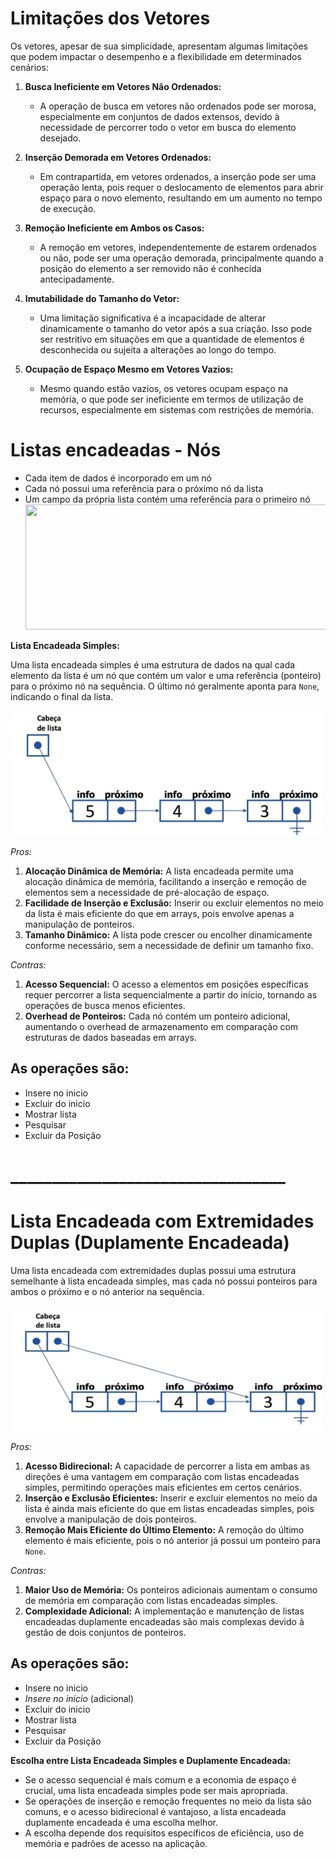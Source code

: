 # Limitações dos Vetores
Os vetores, apesar de sua simplicidade, apresentam algumas limitações que podem impactar o desempenho e a flexibilidade em determinados cenários:

1. **Busca Ineficiente em Vetores Não Ordenados:**
   - A operação de busca em vetores não ordenados pode ser morosa, especialmente em conjuntos de dados extensos, devido à necessidade de percorrer todo o vetor em busca do elemento desejado.

2. **Inserção Demorada em Vetores Ordenados:**
   - Em contrapartida, em vetores ordenados, a inserção pode ser uma operação lenta, pois requer o deslocamento de elementos para abrir espaço para o novo elemento, resultando em um aumento no tempo de execução.

3. **Remoção Ineficiente em Ambos os Casos:**
   - A remoção em vetores, independentemente de estarem ordenados ou não, pode ser uma operação demorada, principalmente quando a posição do elemento a ser removido não é conhecida antecipadamente.

4. **Imutabilidade do Tamanho do Vetor:**
   - Uma limitação significativa é a incapacidade de alterar dinamicamente o tamanho do vetor após a sua criação. Isso pode ser restritivo em situações em que a quantidade de elementos é desconhecida ou sujeita a alterações ao longo do tempo.

5. **Ocupação de Espaço Mesmo em Vetores Vazios:**
   - Mesmo quando estão vazios, os vetores ocupam espaço na memória, o que pode ser ineficiente em termos de utilização de recursos, especialmente em sistemas com restrições de memória.


# Listas encadeadas - Nós
   - Cada item de dados é incorporado em um nó
   - Cada nó possui uma referência para o próximo nó da lista
   - Um campo da própria lista contém uma referência para o primeiro nó
      <img src="images\Nó.png" width="500" height="200">

**Lista Encadeada Simples:**

Uma lista encadeada simples é uma estrutura de dados na qual cada elemento da lista é um nó que contém um valor e uma referência (ponteiro) para o próximo nó na sequência. O último nó geralmente aponta para `None`, indicando o final da lista.

<img src="images\simples.png" width="500" height="200">

*Pros:*
1. **Alocação Dinâmica de Memória:** A lista encadeada permite uma alocação dinâmica de memória, facilitando a inserção e remoção de elementos sem a necessidade de pré-alocação de espaço.
2. **Facilidade de Inserção e Exclusão:** Inserir ou excluir elementos no meio da lista é mais eficiente do que em arrays, pois envolve apenas a manipulação de ponteiros.
3. **Tamanho Dinâmico:** A lista pode crescer ou encolher dinamicamente conforme necessário, sem a necessidade de definir um tamanho fixo.

*Contras:*
1. **Acesso Sequencial:** O acesso a elementos em posições específicas requer percorrer a lista sequencialmente a partir do início, tornando as operações de busca menos eficientes.
2. **Overhead de Ponteiros:** Cada nó contém um ponteiro adicional, aumentando o overhead de armazenamento em comparação com estruturas de dados baseadas em arrays.

## As operações são:
   - Insere no inicio
   - Excluir do inicio
   - Mostrar lista
   - Pesquisar
   - Excluir da Posição
# _________________________________

# Lista Encadeada com Extremidades Duplas (Duplamente Encadeada)

Uma lista encadeada com extremidades duplas possui uma estrutura semelhante à lista encadeada simples, mas cada nó possui ponteiros para ambos o próximo e o nó anterior na sequência.

<img src="images\extremidadeDupla.png" width="500" height="200">

*Pros:*
1. **Acesso Bidirecional:** A capacidade de percorrer a lista em ambas as direções é uma vantagem em comparação com listas encadeadas simples, permitindo operações mais eficientes em certos cenários.
2. **Inserção e Exclusão Eficientes:** Inserir e excluir elementos no meio da lista é ainda mais eficiente do que em listas encadeadas simples, pois envolve a manipulação de dois ponteiros.
3. **Remoção Mais Eficiente do Último Elemento:** A remoção do último elemento é mais eficiente, pois o nó anterior já possui um ponteiro para `None`.

*Contras:*
1. **Maior Uso de Memória:** Os ponteiros adicionais aumentam o consumo de memória em comparação com listas encadeadas simples.
2. **Complexidade Adicional:** A implementação e manutenção de listas encadeadas duplamente encadeadas são mais complexas devido à gestão de dois conjuntos de ponteiros.

## As operações são:
   - Insere no inicio
   - *Insere no inicio* (adicional)
   - Excluir do inicio
   - Mostrar lista
   - Pesquisar
   - Excluir da Posição








**Escolha entre Lista Encadeada Simples e Duplamente Encadeada:**

- Se o acesso sequencial é mais comum e a economia de espaço é crucial, uma lista encadeada simples pode ser mais apropriada.
- Se operações de inserção e remoção frequentes no meio da lista são comuns, e o acesso bidirecional é vantajoso, a lista encadeada duplamente encadeada é uma escolha melhor.
- A escolha depende dos requisitos específicos de eficiência, uso de memória e padrões de acesso na aplicação.

